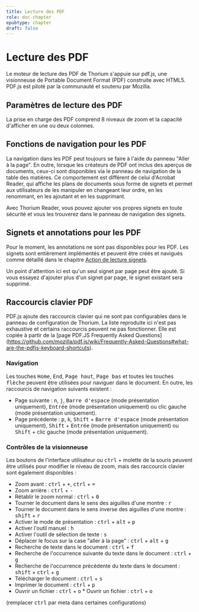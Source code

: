 ```yaml
---
title: Lecture des PDF
role: doc-chapter
epubtype: chapter
draft: false
---
```


# Lecture des PDF

Le moteur de lecture des PDF de Thorium s'appuie sur pdf.js, une visionneuse de Portable Document Format (PDF) construite avec HTML5. PDF.js est piloté par la communauté et soutenu par Mozilla.

## Paramètres de lecture des PDF

La prise en charge des PDF comprend 8 niveaux de zoom et la capacité d'afficher en une ou deux colonnes.

## Fonctions de navigation pour les PDF

La navigation dans les PDF peut toujours se faire à l'aide du panneau "Aller à la page". En outre, lorsque les créateurs de PDF ont inclus des aperçus de documents, ceux-ci sont disponibles via le panneau de navigation de la table des matières. Ce comportement est différent de celui d'Acrobat Reader, qui affiche les plans de documents sous forme de signets et permet aux utilisateurs de les manipuler en changeant leur ordre, en les renommant, en les ajoutant et en les supprimant.

Avec Thorium Reader, vous pouvez ajouter vos propres signets en toute sécurité et vous les trouverez dans le panneau de navigation des signets.

## Signets et annotations pour les PDF

Pour le moment, les annotations ne sont pas disponibles pour les PDF. Les signets sont entièrement implémentés et peuvent être créés et navigués comme détaillé dans le chapitre [Action de lecture signets](../230_bookmarks/index.xhtml).

Un point d'attention ici est qu'un seul signet par page peut être ajouté. Si vous essayez d'ajouter plus d'un signet par page, le signet existant sera supprimé.

## Raccourcis clavier PDF

PDF.js ajoute des raccourcis clavier qui ne sont pas configurables dans le panneau de configuration de Thorium. La liste reproduite ici n'est pas exhaustive et certains raccourcis peuvent ne pas fonctionner. Elle est copiée à partir de la [page PDF.JS Frequently Asked Questions] (https://github.com/mozilla/pdf.js/wiki/Frequently-Asked-Questions#what-are-the-pdfjs-keyboard-shortcuts).

### Navigation

Les touches <kbd>Home</kbd>, <kbd>End</kbd>, <kbd>Page haut</kbd>, <kbd>Page bas</kbd> et toutes les touches <kbd>flèche</kbd> peuvent être utilisées pour naviguer dans le document. En outre, les raccourcis de navigation suivants existent :

* Page suivante : <kbd>n</kbd>, <kbd>j</kbd>, <kbd>Barre d'espace</kbd> (mode présentation uniquement), <kbd>Entrée</kbd> (mode présentation uniquement) ou clic gauche (mode présentation uniquement).
* Page précédente : <kbd>p</kbd>, <kbd>k</kbd>, <kbd>Shift</kbd> + <kbd>Barre d'espace</kbd> (mode présentation uniquement), <kbd>Shift</kbd> + <kbd>Entrée</kbd> (mode présentation uniquement) ou <kbd>Shift</kbd> + clic gauche (mode présentation uniquement).

### Contrôles de la visionneuse

Les boutons de l'interface utilisateur ou <kbd>ctrl</kbd> + molette de la souris peuvent être utilisés pour modifier le niveau de zoom, mais des raccourcis clavier sont également disponibles :

* Zoom avant : <kbd>ctrl</kbd> + <kbd>+</kbd>, <kbd>ctrl</kbd> + <kbd>=</kbd>
* Zoom arrière : <kbd>ctrl</kbd> + <kbd>-</kbd>
* Rétablir le zoom normal : <kbd>ctrl</kbd> + <kbd>0</kbd>
* Tourner le document dans le sens des aiguilles d'une montre : <kbd>r</kbd>
* Tourner le document dans le sens inverse des aiguilles d'une montre : <kbd>shift</kbd> + <kbd>r</kbd>
* Activer le mode de présentation : <kbd>ctrl</kbd> + <kbd>alt</kbd> + <kbd>p</kbd>
* Activer l'outil manuel : <kbd>h</kbd>
* Activer l'outil de sélection de texte : <kbd>s</kbd>
* Déplacer le focus sur la case "aller à la page" : <kbd>ctrl</kbd> + <kbd>alt</kbd> + <kbd>g</kbd>
* Recherche de texte dans le document : <kbd>ctrl</kbd> + <kbd>f</kbd>
* Recherche de l'occurrence suivante du texte dans le document : <kbd>ctrl</kbd> + <kbd>g</kbd>
* Recherche de l'occurrence précédente du texte dans le document : <kbd>shift</kbd> + <kbd>ctrl</kbd> + <kbd>g</kbd>
* Télécharger le document : <kbd>ctrl</kbd> + <kbd>s</kbd>
* Imprimer le document : <kbd>ctrl</kbd> + <kbd>p</kbd>
* Ouvrir un fichier : <kbd>ctrl</kbd> + <kbd>o</kbd> * Ouvrir un fichier : <kbd>ctrl</kbd> + <kbd>o</kbd>

(remplacer <kbd>ctrl</kbd> par meta dans certaines configurations)